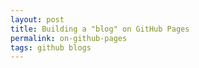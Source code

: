 ```yaml
---
layout: post
title: Building a "blog" on GitHub Pages
permalink: on-github-pages
tags: github blogs
---
```

